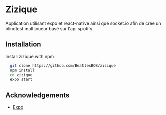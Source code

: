 
# Zizique

Application utilisant expo et react-native ainsi que socket.io afin de crée un blindtest multijoueur basé sur l'api spotify


## Installation

Install zizique with npm

```bash
  git clone https://github.com/BeatlesBOB/zizique
  npm install
  cd zizique
  expo start
```
    
## Acknowledgements

 - [Expo](https://docs.expo.dev/get-started/installation/)

